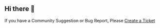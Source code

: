 ## Hi there 👋

If you have a Community Suggestion or Bug Report, Please [Create a Ticket](https://github.com/afocommunity/suggestions/issues/new/choose)
